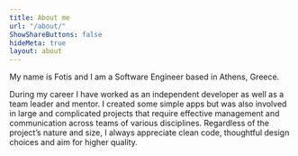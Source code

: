 ```yaml
---
title: About me
url: "/about/"
ShowShareButtons: false
hideMeta: true
layout: about
---
```


My name is Fotis and I am a Software Engineer based in Athens, Greece.

During my career I have worked as an independent developer as well as a team leader and mentor. I created some simple apps but was also involved in large and complicated projects that require effective management and communication across teams of various disciplines. Regardless of the project’s nature and size, I always appreciate clean code, thoughtful design choices and aim for higher quality.